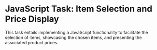 
# JavaScript Task: Item Selection and Price Display

This task entails implementing a JavaScript functionality to facilitate the selection of items, showcasing the chosen items, and presenting the associated product prices.

